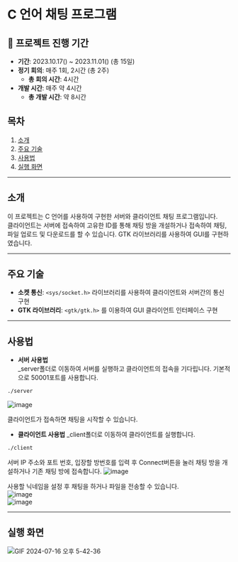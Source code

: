 # C 언어 채팅 프로그램

## 💜 프로젝트 진행 기간
- **기간**: 2023.10.17() ~ 2023.11.01() (총 15일)
- **정기 회의**: 매주 1회, 2시간 (총 2주)
  - **총 회의 시간**: 4시간
- **개발 시간**: 매주 약 4시간
  - **총 개발 시간**: 약 8시간

## 목차
1. [소개](#소개)
2. [주요 기술](#주요-기술)
3. [사용법](#사용법)
4. [실행 화면](#실행-화면)

---

## 소개

이 프로젝트는 C 언어를 사용하여 구현한 서버와 클라이언트 채팅 프로그램입니다.   
클라이언트는 서버에 접속하여 고유한 ID를 통해 채팅 방을 개설하거나 접속하여 채팅, 파일 업로드 및 다운로드를 할 수 있습니다. 
GTK 라이브러리를 사용하여 GUI를 구현하였습니다.

---

## 주요 기술

- **소켓 통신**: `<sys/socket.h>` 라이브러리를 사용하여 클라이언트와 서버간의 통신 구현
- **GTK 라이브러리**: `<gtk/gtk.h>` 를 이용하여 GUI 클라이언트 인터페이스 구현

---

## 사용법
- **서버 사용법**   
_server폴더로 이동하여 서버를 실행하고 클라이언트의 접속을 기다립니다.
기본적으로 50001포트를 사용합니다.
 ```bash
 ./server
```

![image](https://github.com/user-attachments/assets/9f37b543-7d0b-4867-bc90-52fc6892cba8)

클라이언트가 접속하면 채팅을 시작할 수 있습니다.

- **클라이언트 사용법**
_client폴더로 이동하여 클라이언트를 실행합니다.
 ```bash
 ./client
```

서버 IP 주소와 포트 번호, 입장할 방번호를 입력 후 Connect버튼을 눌러 채팅 방을 개설하거나 기존 채팅 방에 접속합니다.
![image](https://github.com/user-attachments/assets/e1de56ec-0953-425c-862f-e42335fcb004)

사용할 닉네임을 설정 후 채팅을 하거나 파일을 전송할 수 있습니다.   
![image](https://github.com/user-attachments/assets/22a0d104-eef0-48c1-abd9-c2dac60de4e8)   
![image](https://github.com/user-attachments/assets/aa0f32d9-a63f-48ba-a3d3-7504e1bbe4f7)

---

## 실행 화면
![GIF 2024-07-16 오후 5-42-36](https://github.com/user-attachments/assets/ca1dc3d4-1849-40a7-ab45-b28c5ff50da8)
